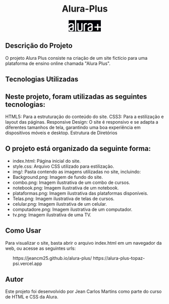 <div align="center">
<h1 >Alura-Plus </h1>
<img src="img/Logo.png">
</div>
<h2>Descrição do Projeto</h2>
O projeto Alura Plus consiste na criação de um site fictício para uma plataforma de ensino online chamada "Alura Plus".

<h2 color:#3c92fa>Tecnologias Utilizadas</h2>

<h2 color:#3c92fa>Neste projeto, foram utilizadas as seguintes tecnologias:</h2>

HTML5: Para a estruturação do conteúdo do site.
CSS3: Para a estilização e layout das páginas.
Responsive Design: O site é responsivo e se adapta a diferentes tamanhos de tela, garantindo uma boa experiência em dispositivos móveis e desktop.
Estrutura de Diretórios

<h2 color:#3c92fa>O projeto está organizado da seguinte forma:</h2>
<ul>
  <li>index.html: Página inicial do site.</li>
  <li>style.css: Arquivo CSS utilizado para estilização.</li>
  <li>img/: Pasta contendo as imagens utilizadas no site, incluindo:</li>
  <li>Background.png: Imagem de fundo do site.</li>
  <li>combo.png: Imagem ilustrativa de um combo de cursos.</li>
  <li>notebook.png: Imagem ilustrativa de um notebook.</li>
  <li>plataformas.png: Imagem ilustrativa das plataformas disponíveis.</li>
  <li>Telas.png: Imagem ilustrativa de telas de cursos.</li>
  <li>celular.png: Imagem ilustrativa de um celular.</li>
  <li>computadore.png: Imagem ilustrativa de um computador.</li>
  <li>tv.png: Imagem ilustrativa de uma TV.</li>
</ul>
<h2 color:#3c92fa>Como Usar</h2>
Para visualizar o site, basta abrir o arquivo index.html em um navegador da web, ou acesse as seguintes urls: 
<ul>
  <li2>https://jeancm25.github.io/alura-plus/</li2>
  <li2>https://alura-plus-topaz-psi.vercel.app</li2>
</ul>

<h2>Autor</h2>
Este projeto foi desenvolvido por Jean Carlos Martins como parte do curso de HTML e CSS da Alura.
